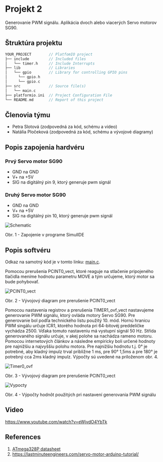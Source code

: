 # Projekt 2

Generovanie PWM signálu. Aplikácia dvoch alebo viacerých Servo motorov SG90.

## Štruktúra projektu

   ```c
   YOUR_PROJECT        // PlatfomIO project
   ├── include         // Included files
   │   └── timer.h     // Include Interrupts
   ├── lib             // Libraries
   │   └── gpio        // Library for controlling GPIO pins
   │     └── gpio.h
   │     └── gpio.c                   
   ├── src             // Source file(s)
   │   └── main.c
   ├── platformio.ini  // Project Configuration File
   └── README.md       // Report of this project
   ```

## Členovia týmu

* Petra Slotová (zodpovedná za kód, schému a video)
* Natália Pločeková (zodpovedná za kód, schému a vývojové diagramy)

## Popis zapojenia hardvéru
### Prvý Servo motor SG90
* GND na GND
* V+ na +5V
* SIG na digitálný pin 9, ktorý generuje pwm signál

### Druhý Servo motor SG90
* GND na GND
* V+ na +5V
* SIG na digitálný pin 10, ktorý generuje pwm signál

![Schematic](images/schematic1.png)

Obr. 1 - Zapojenie v programe SimulIDE

## Popis softvéru
Odkaz na samotný kód je v tomto linku: [main.c](https://github.com/PlocekovaNat/DigitalElectronics2/blob/main/projekt2/Projekt2/src/main.c).

Pomocou prerušenia PCINT0_vect, ktoré reaguje na stlačenie pripojeného tlačidla meníme hodnotu parametru MOVE a tým určujeme, ktorý motor sa bude pohybovať.

![PCINT0_vect](images/PCINT0_vect.png)

Obr. 2 - Vývojový diagram pre prerušenie PCINT0_vect

Pomocou nastavenia registrov a prerušenia TIMER1_ovf_vect nastavujeme generovanie PWM signálu, ktorý ovláda motory Servo SG90. Pre generovanie bol podľa technického listu použitý 10. mód. Hornú hranicu PWM singálu určuje ICR1, ktorého hodnota pri 64-bitovéj preddeličke vychádza 2500. Vďaka tomuto nastaveniu má  vystupní signál 50 Hz. Střída generovaného signálu určuje, v akej polohe sa nachádza rameno motoru. Pomocou internetových článkov a následne empiricky boli určené hodnoty pre najnižšiu a najvyššiu polohu motora. Pre najnižšiu hodnotu t.j. 0° je potrebné, aby kladný impulz trval približne 1 ms, pre 90° 1,5ms a pre 180° je potrebný cca 2ms kladný impulz. Výpočty sú uvedené na priloženom obr. 4.

![Timer0_ovf](images/Timer0_ovf.png)

Obr. 3 - Vývojový diagram pre prerušenie PCINT0_vect

![Vypocty](images/vypocty.jpeg)

Obr. 4 - Výpočty hodnôt použitých pri nastavení generovania PWM signálu
## Video

https://www.youtube.com/watch?v=eWjvdO4YbTk

## References

1. [ATmega328P datasheet](https://ww1.microchip.com/downloads/aemDocuments/documents/MCU08/ProductDocuments/DataSheets/ATmega48A-PA-88A-PA-168A-PA-328-P-DS-DS40002061B.pdf)
2. https://lastminuteengineers.com/servo-motor-arduino-tutorial/
